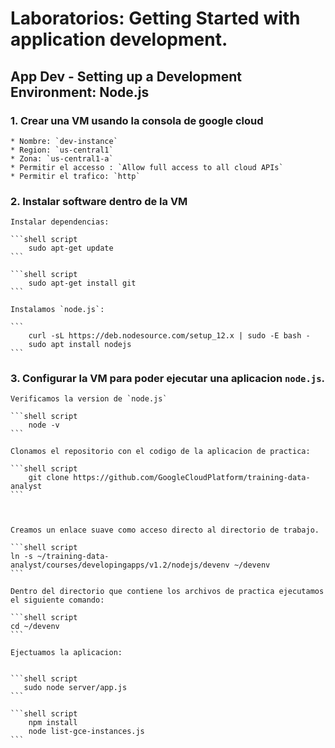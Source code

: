 # Laboratorios: Getting Started with application development.

## App Dev - Setting up a Development Environment: Node.js


 ### 1. Crear una VM usando la consola de google cloud
    * Nombre: `dev-instance`
    * Region: `us-central1`
    * Zona: `us-central1-a`
    * Permitir el accesso : `Allow full access to all cloud APIs`
    * Permitir el trafico: `http`

### 2. Instalar software dentro de la VM

    Instalar dependencias:

    ```shell script
        sudo apt-get update
    ```

    ```shell script
        sudo apt-get install git
    ```

    Instalamos `node.js`: 

    ```
        curl -sL https://deb.nodesource.com/setup_12.x | sudo -E bash -
        sudo apt install nodejs
    ```

### 3. Configurar la VM para poder ejecutar una aplicacion `node.js`.

    Verificamos la version de `node.js`

    ```shell script
        node -v
    ```

    Clonamos el repositorio con el codigo de la aplicacion de practica:

    ```shell script
        git clone https://github.com/GoogleCloudPlatform/training-data-analyst
    ```

        

    Creamos un enlace suave como acceso directo al directorio de trabajo.

    ```shell script
    ln -s ~/training-data-analyst/courses/developingapps/v1.2/nodejs/devenv ~/devenv
    ```

    Dentro del directorio que contiene los archivos de practica ejecutamos el siguiente comando:

    ```shell script
    cd ~/devenv
    ```

    Ejectuamos la aplicacion:


    ```shell script
       sudo node server/app.js  
    ```

    ```shell script
        npm install
        node list-gce-instances.js
    ```
